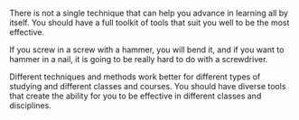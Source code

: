 There is not a single technique that can help you advance in learning all by itself. You should have a full toolkit of tools that suit you well to be the most effective. 

If you screw in a screw with a hammer, you will bend it, and if you want to hammer in a nail, it is going to be really hard to do with a screwdriver. 

Different techniques and methods work better for different types of studying and different classes and courses. You should have diverse tools that create the ability for you to be effective in different classes and disciplines.